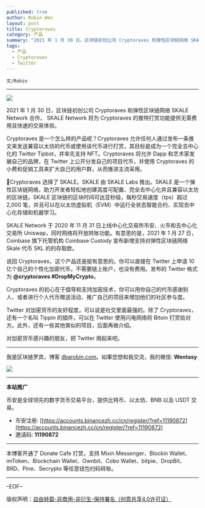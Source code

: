 ```yaml
---
published: true
author: Robin Wen
layout: post
title: Cryptoraves
category: 产品
summary: "2021 年 1 月 30 日，区块链初创公司 Cryptoraves 和弹性区块链网络 SKALE Network 合作， SKALE Network 将为 Cryptoraves 的推特打赏功能提供无需费用且快速的交易体验。Cryptoraves 是一个怎么样的产品呢？Cryptoraves 允许任何人通过发布一条推文来发送兼容以太坊的代币或使用该代币进行打赏，其目标是成为一个完全去中心化的 Twitter Tipbot，并率先支持 NFT。Cryptoraves 将允许 Dapp 和艺术家发展自己的品牌，在 Twitter 上公开分发自己的项目代币，并使用 Cryptoraves 的小费和促销工具来扩大自己的用户群，从而推进主流采用。对加密货币感兴趣的朋友，把 Twitter 用起来吧。"
tags:
  - 产品
  - Cryptoraves
  - Twitter
---
```


`文/Robin`

***

![](https://cdn.dbarobin.com/qybo1xo.png)

2021 年 1 月 30 日，区块链初创公司 Cryptoraves 和弹性区块链网络 SKALE Network 合作， SKALE Network 将为 Cryptoraves 的推特打赏功能提供无需费用且快速的交易体验。

Cryptoraves 是一个怎么样的产品呢？Cryptoraves 允许任何人通过发布一条推文来发送兼容以太坊的代币或使用该代币进行打赏，其目标是成为一个完全去中心化的 Twitter Tipbot，并率先支持 NFT。Cryptoraves 将允许 Dapp 和艺术家发展自己的品牌，在 Twitter 上公开分发自己的项目代币，并使用 Cryptoraves 的小费和促销工具来扩大自己的用户群，从而推进主流采用。

Cryptoraves 选择了 SKALE。SKALE 由 SKALE Labs 推出。SKALE 是一个弹性区块链网络，助力开发者轻松地创建高度可配置、完全去中心化并且兼容以太坊的区块链。SKALE 区块链的区块时间可达亚秒级，每秒交易速度（tps）超过 2,000 笔，并且可以在以太坊虚拟机（EVM）中运行全状态智能合约、实现去中心化存储和机器学习。

SKALE Network 于 2020 年 11 月 31 日上线中心化交易所币安、火币和去中心化交易所 Uniswap，同时网络将开放转账功能。有意思的是，2021 年 1 月 27 日，Coinbase 旗下托管机构 Coinbase Custody 宣布新增支持对弹性区块链网络 Skale 代币 SKL 的的存取款。

说回 Cryptoraves，这个产品还是挺有意思的。你可以直接在 Twitter 上申请 10 亿个自己的个性化加密代币，不需要链上账户，也没有费用。发布的 Twitter 格式为 **@cryptoraves #DropMyCrypto**。

Cryptoraves 的初心在于倡导和支持加密技术，你可以用你自己的代币感谢别人、或者进行个人代币赠送活动、推广自己的项目来增加他们的社区参与度。

Twitter 对加密货币的友好程度，可以说是社交里面最强的。除了 Cryptoraves，还有一个名叫 Tippin 的插件，可以在 Twitter 使用闪电网络将 Bitoin 打赏给对方。此外，还有一些其他类似的项目，后面再做介绍。

对加密货币感兴趣的朋友，把 Twitter 用起来吧。

***

我是区块链罗宾，博客 [dbarobin.com](https://dbarobin.com/)。如果您想和我交流，我的微信: **Wentasy**

![](https://cdn.dbarobin.com/v4yywe2.png)

***

**本站推广**

币安是全球领先的数字货币交易平台，提供比特币、以太坊、BNB 以及 USDT 交易。

* 币安注册: [https://accounts.binancezh.cc/cn/register/?ref=11190872](https://accounts.binancezh.cc/cn/register/?ref=11190872)
* 邀请码: **11190872**

***

本博客开通了 Donate Cafe 打赏，支持 Mixin Messenger、Blockin Wallet、imToken、Blockchain Wallet、Ownbit、Cobo Wallet、bitpie、DropBit、BRD、Pine、Secrypto 等任意钱包扫码转账。

<center>
    <div class="--donate-button"
         data-button-id="f8b9df0d-af9a-460d-8258-d3f435445075"
    ></div>
</center>

***

–EOF–

版权声明：[自由转载-非商用-非衍生-保持署名（创意共享4.0许可证）](http://creativecommons.org/licenses/by-nc-nd/4.0/deed.zh)